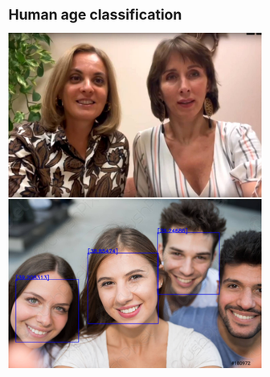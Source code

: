 # Human age classification 

![Image alt](https://github.com/kleinar/FaceAgeClassification/raw/master/misc/2_woman.jpg) ![Image alt](https://github.com/kleinar/FaceAgeClassification/raw/master/misc/group.jpg)

